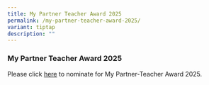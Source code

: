 ```yaml
---
title: My Partner Teacher Award 2025
permalink: /my-partner-teacher-award-2025/
variant: tiptap
description: ""
---
```

<h3><strong>My Partner Teacher Award 2025  </strong></h3>
<p>Please click <a href="https://go.gov.sg/ytpsmpta2025" rel="noopener nofollow" target="_blank">here</a> to
nominate for My Partner-Teacher Award 2025.</p>
<p></p>